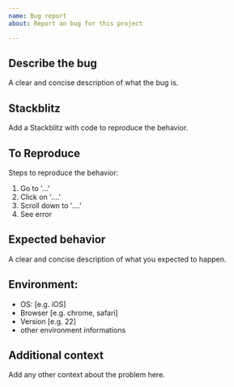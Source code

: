 ```yaml
---
name: Bug report
about: Report an bug for this project

---
```


## Describe the bug
A clear and concise description of what the bug is.

## Stackblitz
Add a Stackblitz with code to reproduce the behavior.

## To Reproduce
Steps to reproduce the behavior:
1. Go to '...'
2. Click on '....'
3. Scroll down to '....'
4. See error

## Expected behavior
A clear and concise description of what you expected to happen.

## Environment:
 - OS: [e.g. iOS]
 - Browser [e.g. chrome, safari]
 - Version [e.g. 22]
 - other environment informations

## Additional context
Add any other context about the problem here.
